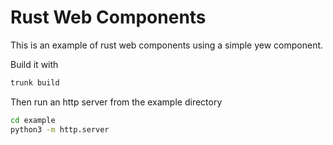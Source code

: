 # Rust Web Components

This is an example of rust web components using a simple yew component.

Build it with

```sh
trunk build
```

Then run an http server from the example directory

```sh
cd example
python3 -m http.server
```
